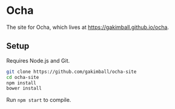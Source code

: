 # Ocha

The site for Ocha, which lives at <https://gakimball.github.io/ocha>.

## Setup

Requires Node.js and Git.

```bash
git clone https://github.com/gakimball/ocha-site
cd ocha-site
npm install
bower install
```

Run `npm start` to compile.
